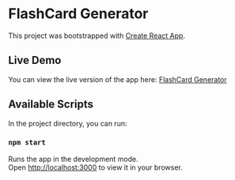 # FlashCard Generator

This project was bootstrapped with [Create React App](https://github.com/facebook/create-react-app).

## Live Demo

You can view the live version of the app here: [FlashCard Generator](https://flashcard-generator-6w7lq4f6x-riteshgupta92s-projects.vercel.app)

## Available Scripts

In the project directory, you can run:

### `npm start`

Runs the app in the development mode.\
Open [http://localhost:3000](http://localhost:3000) to view it in your browser.
